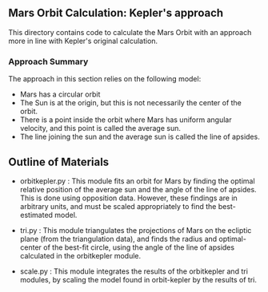 ## Mars Orbit Calculation: Kepler's approach

This directory contains code to calculate the Mars Orbit with an approach more in line with Kepler's original calculation. 

### Approach Summary

The approach in this section relies on the following model:
- Mars has a circular orbit
- The Sun is at the origin, but this is not necessarily the center of the orbit.
- There is a point inside the orbit where Mars has uniform angular velocity, and this point is called the average sun.
- The line joining the sun and the average sun is called the line of apsides.

## Outline of Materials

- orbitkepler.py : This module fits an orbit for Mars by finding the optimal relative position of the average sun and the angle of the line of apsides. This is done using opposition data. However, these findings are in arbitrary units, and must be scaled appropriately to find the best-estimated model. 

- tri.py : This module triangulates the projections of Mars on the ecliptic plane (from the triangulation data), and finds the radius and optimal-center of the best-fit circle, using the angle of the line of apsides calculated in the orbitkepler module.

- scale.py : This module integrates the results of the orbitkepler and tri modules, by
scaling the model found in orbit-kepler by the results of tri.